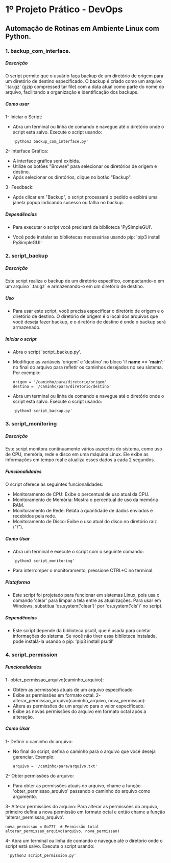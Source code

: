 # 1º Projeto Prático - DevOps

## Automação de Rotinas em Ambiente Linux com Python.
<h3>1. backup_com_interface.</h3>
<h5>Descrição</h5>
O script permite que o usuário faça backup de um diretório de origem para um diretório de destino especificado. O backup é criado como um arquivo '.tar.gz' (gzip compressed tar file) com a data atual como parte do nome do arquivo, facilitando a organização e identificação dos backups.

<h5>Como usar</h5>

1- Iniciar o Script:
* Abra um terminal ou linha de comando e navegue até o diretório onde o script está salvo. Execute o script usando:

      'python3 backup_com_interface.py'

2- Interface Gráfica:
* A interface gráfica será exibida.
* Utilize os botões "Browse" para selecionar os diretórios de origem e destino.
* Após selecionar os diretórios, clique no botão "Backup".

3- Feedback:
* Após clicar em "Backup", o script processará o pedido e exibirá uma janela popup indicando sucesso ou falha no backup.

<h5>Dependências</h5>

* Para executar o script você precisará da biblioteca 'PySimpleGUI'.

* Você pode instalar as bibliotecas necessárias usando pip: 'pip3 install PySimpleGUI'

<h3>2. script_backup</h3>
<h5>Descrição</h5>
Este script realiza o backup de um diretório específico, compactando-o em um arquivo `.tar.gz` e armazenando-o em um diretório de destino.

<h5>Uso</h5>

* Para usar este script, você precisa especificar o diretório de origem e o diretório de destino. O diretório de origem é o local dos arquivos que você deseja fazer backup, e o diretório de destino é onde o backup será armazenado.

<h5>Iniciar o script</h5>

* Abra o script 'script_backup.py'.
* Modifique as variáveis 'origem' e 'destino' no bloco 'if __name__ == '__main__':' no final do arquivo para refletir os caminhos desejados no seu sistema. Por exemplo:

      origem = '/caminho/para/diretorio/origem'
      destino = '/caminho/para/diretorio/destino'

* Abra um terminal ou linha de comando e navegue até o diretório onde o script está salvo. Execute o script usando:

      'python3 script_backup.py'

<h3>3. script_monitoring</h3>
<h5>Descrição</h5>

Este script monitora continuamente vários aspectos do sistema, como uso de CPU, memória, rede e disco em uma máquina Linux. Ele exibe as informações em tempo real e atualiza esses dados a cada 2 segundos.

<h5>Funcionalidades</h5>

O script oferece as seguintes funcionalidades:

* Monitoramento de CPU: Exibe o percentual de uso atual da CPU.
* Monitoramento de Memória: Mostra o percentual de uso da memória RAM.
* Monitoramento de Rede: Relata a quantidade de dados enviados e recebidos pela rede.
* Monitoramento de Disco: Exibe o uso atual do disco no diretório raiz ("/").

<h5>Como Usar</h5>

* Abra um terminal e execute o script com o seguinte comando:

      'python3 script_monitoring'

* Para interromper o monitoramento, pressione CTRL+C no terminal.

<h5>Plataforma</h5>

* Este script foi projetado para funcionar em sistemas Linux, pois usa o comando 'clear' para limpar a tela entre as atualizações. Para usar em Windows, substitua 'os.system('clear')' por 'os.system('cls')' no script.

<h5>Dependências</h5>

* Este script depende da biblioteca psutil, que é usada para coletar informações do sistema. Se você não tiver essa biblioteca instalada, pode instalá-la usando o pip: 'pip3 install psutil'

<h3>4. script_permission</h3>

<h5>Funcionalidades</h5>

1- obter_permissao_arquivo(caminho_arquivo):
* Obtém as permissões atuais de um arquivo especificado.
* Exibe as permissões em formato octal.
2- alterar_permissao_arquivo(caminho_arquivo, nova_permissao):
* Altera as permissões de um arquivo para o valor especificado.
* Exibe as novas permissões do arquivo em formato octal após a alteração.

<h5>Como Usar</h5>

1- Definir o caminho do arquivo:
* No final do script, defina o caminho para o arquivo que você deseja gerenciar. Exemplo:

      arquivo = '/caminho/para/arquivo.txt'

2- Obter permissões do arquivo:
* Para obter as permissões atuais do arquivo, chame a função 'obter_permissao_arquivo' passando o caminho do arquivo como argumento.

3- Alterar permissões do arquivo:
Para alterar as permissões do arquivo, primeiro defina a nova permissão em formato octal e então chame a função 'alterar_permissao_arquivo'.

    nova_permissao = 0o777  # Permissão total
    alterar_permissao_arquivo(arquivo, nova_permissao)
    
4- Abra um terminal ou linha de comando e navegue até o diretório onde o script está salvo. Execute o script usando:

     'python3 script_permission.py'

    
